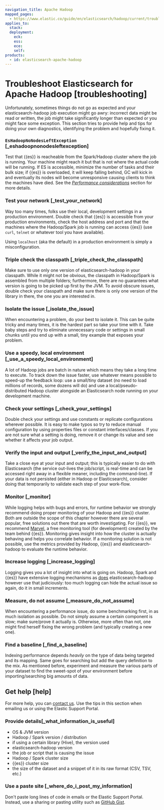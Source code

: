 ```yaml
---
navigation_title: Apache Hadoop
mapped_pages:
  - https://www.elastic.co/guide/en/elasticsearch/hadoop/current/troubleshooting.html
applies_to:
  stack:
  deployment:
    eck:
    ess:
    ece:
    self:
products:
  - id: elasticsearch-apache-hadoop
---
```


# Troubleshoot Elasticsearch for Apache Hadoop [troubleshooting]

Unfortunately, sometimes things do not go as expected and your elasticsearch-hadoop job execution might go awry: incorrect data might be read or written, the job might take significantly longer than expected or you might face some exception. This section tries to provide help and tips for doing your own diagnostics, identifying the problem and hopefully fixing it.


### `EsHadoopNoNodesLeftException` [_eshadoopnonodesleftexception]

Test that {{es}} is reacheable from the Spark/Hadoop cluster where the job is running. Your machine might reach it but that is not where the actual code will be running. If ES is accessible, minimize the number of tasks and their bulk size; if {{es}} is overloaded, it will keep falling behind, GC will kick in and eventually its nodes will become unresponsive causing clients to think the machines have died. See the [*Performance considerations*](elasticsearch-hadoop://reference/performance-considerations.md) section for more details.


### Test your network [_test_your_network]

Way too many times, folks use their local, development settings in a production environment. Double check that {{es}} is accessible from your production environments, check the host address and port and that the machines where the Hadoop/Spark job is running can access {{es}} (use `curl`, `telnet` or whatever tool you have available).

Using `localhost` (aka the default) in a production environment is simply a misconfiguration.


### Triple check the classpath [_triple_check_the_classpath]

Make sure to use only one version of elasticsearch-hadoop in your classpath. While it might not be obvious, the classpath in Hadoop/Spark is assembled from multiple folders; furthermore, there are no guarantees what version is going to be picked up first by the JVM. To avoid obscure issues, double check your classpath and make sure there is only one version of the library in there, the one you are interested in.


### Isolate the issue [_isolate_the_issue]

When encountering a problem, do your best to isolate it. This can be quite tricky and many times, it is the hardest part so take your time with it. Take baby steps and try to eliminate unnecessary code or settings in small chunks until you end up with a small, tiny example that exposes your problem.


### Use a speedy, local environment [_use_a_speedy_local_environment]

A lot of Hadoop jobs are batch in nature which means they take a long time to execute. To track down the issue faster, use whatever means possible to speed-up the feedback loop: use a small/tiny dataset (no need to load millions of records, some dozens will do) and use a local/pseudo-distributed Hadoop cluster alongside an Elasticsearch node running on your development machine.


### Check your settings [_check_your_settings]

Double check your settings and use constants or replicate configurations wherever possible. It is easy to make typos so try to reduce manual configuration by using properties files or constant interfaces/classes. If you are not sure what a setting is doing, remove it or change its value and see whether it affects your job output.


### Verify the input and output [_verify_the_input_and_output]

Take a close eye at your input and output; this is typically easier to do with Elasticsearch (the service out-lives the job/script, is real-time and can be accessed right away in a flexible meaner, including the command-line). If your data is not persisted (either in Hadoop or Elasticsearch), consider doing that temporarily to validate each step of your work-flow.


### Monitor [_monitor]

While logging helps with bugs and errors, for runtime behavior we strongly recommend doing proper monitoring of your Hadoop and {{es}} cluster. Both are outside the scope of this chapter however there are several popular, free solutions out there that are worth investigating. For {{es}}, we recommend [Marvel](https://www.elastic.co/products/marvel), a free monitoring tool (for development) created by the team behind {{es}}. Monitoring gives insight into how the cluster is actually behaving and helps you correlate behavior. If a monitoring solution is not possible, use the metrics provided by Hadoop, {{es}} and elasticsearch-hadoop to evaluate the runtime behavior.


### Increase logging [_increase_logging]

Logging gives you a lot of insight into what is going on. Hadoop, Spark and {{es}} have extensive logging mechanisms as [does](elasticsearch-hadoop://reference/logging.md) elasticsearch-hadoop however use that judiciously: too much logging can hide the actual issue so again, do it in small increments.


### Measure, do not assume [_measure_do_not_assume]

When encountering a performance issue, do some benchmarking first, in as much isolation as possible. Do not simply assume a certain component is slow; make sure/prove it actually is. Otherwise, more often than not, one might find herself fixing the wrong problem (and typically creating a new one).


### Find a baseline [_find_a_baseline]

Indexing performance depends *heavily* on the type of data being targeted and its mapping. Same goes for searching but add the query definition to the mix. As mentioned before, experiment and measure the various parts of your dataset to find the sweet-spot of your environment before importing/searching big amounts of data.

## Get help [help]

For more help, you can [contact us](/troubleshoot/index.md#contact-us). Use the tips in this section when emailing us or using the Elastic Support Portal.

### Provide details[_what_information_is_useful]

* OS & JVM version
* Hadoop / Spark version / distribution
* if using a certain library (Hive), the version used
* elasticsearch-hadoop version
* the job or script that is causing the issue
* Hadoop / Spark cluster size
* {{es}} cluster size
* the size of the dataset and a snippet of it in its raw format (CSV, TSV, etc.)

### Use a paste site [_where_do_i_post_my_information]

Don't paste long lines of code in emails or the Elastic Support Portal. Instead, use a sharing or pasting utility such as [GitHub Gist](https://gist.github.com/).

